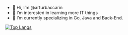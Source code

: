 - 👋 Hi, I’m @arturbaccarin
- 👀 I’m interested in learning more IT things
- 🌱 I’m currently specializing in Go, Java and Back-End.


<!---
arturbaccarin/arturbaccarin is a ✨ special ✨ repository because its `README.md` (this file) appears on your GitHub profile.
You can click the Preview link to take a look at your changes.
--->
[![Top Langs](https://github-readme-stats.vercel.app/api/top-langs/?username=arturbaccarin&layout=compact&hide=html,css&theme=dracula)](https://github.com/anuraghazra/github-readme-stats)


